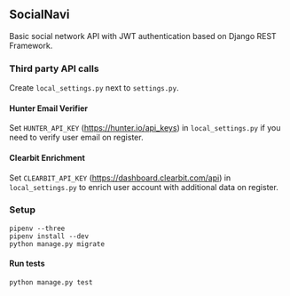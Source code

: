 ## SocialNavi
Basic social network API with JWT authentication based on Django REST Framework.

### Third party API calls
Create `local_settings.py` next to `settings.py`.

#### Hunter Email Verifier

Set `HUNTER_API_KEY` (https://hunter.io/api_keys) in `local_settings.py`
if you need to verify user email on register.

#### Clearbit Enrichment
Set `CLEARBIT_API_KEY` (https://dashboard.clearbit.com/api) in `local_settings.py` 
to enrich user account with additional data on register.

### Setup
```
pipenv --three
pipenv install --dev
python manage.py migrate
```

#### Run tests
```
python manage.py test
```
